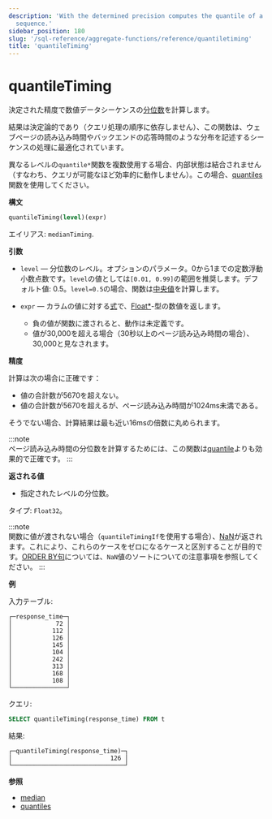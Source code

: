 ```yaml
---
description: 'With the determined precision computes the quantile of a numeric data
  sequence.'
sidebar_position: 180
slug: '/sql-reference/aggregate-functions/reference/quantiletiming'
title: 'quantileTiming'
---
```





# quantileTiming

決定された精度で数値データシーケンスの[分位数](https://en.wikipedia.org/wiki/Quantile)を計算します。

結果は決定論的であり（クエリ処理の順序に依存しません）、この関数は、ウェブページの読み込み時間やバックエンドの応答時間のような分布を記述するシーケンスの処理に最適化されています。

異なるレベルの`quantile*`関数を複数使用する場合、内部状態は結合されません（すなわち、クエリが可能なほど効率的に動作しません）。この場合、[quantiles](../../../sql-reference/aggregate-functions/reference/quantiles.md#quantiles)関数を使用してください。

**構文**

```sql
quantileTiming(level)(expr)
```

エイリアス: `medianTiming`.

**引数**

- `level` — 分位数のレベル。オプションのパラメータ。0から1までの定数浮動小数点数です。`level`の値としては`[0.01, 0.99]`の範囲を推奨します。デフォルト値: 0.5。`level=0.5`の場合、関数は[中央値](https://en.wikipedia.org/wiki/Median)を計算します。

- `expr` — カラムの値に対する[式](/sql-reference/syntax#expressions)で、[Float\*](../../../sql-reference/data-types/float.md)-型の数値を返します。

    - 負の値が関数に渡されると、動作は未定義です。
    - 値が30,000を超える場合（30秒以上のページ読み込み時間の場合）、30,000と見なされます。

**精度**

計算は次の場合に正確です：

- 値の合計数が5670を超えない。
- 値の合計数が5670を超えるが、ページ読み込み時間が1024ms未満である。

そうでない場合、計算結果は最も近い16msの倍数に丸められます。

:::note    
ページ読み込み時間の分位数を計算するためには、この関数は[quantile](/sql-reference/aggregate-functions/reference/quantile)よりも効果的で正確です。
:::

**返される値**

- 指定されたレベルの分位数。

タイプ: `Float32`。

:::note    
関数に値が渡されない場合（`quantileTimingIf`を使用する場合）、[NaN](/sql-reference/data-types/float#nan-and-inf)が返されます。これにより、これらのケースをゼロになるケースと区別することが目的です。[ORDER BY句](/sql-reference/statements/select/order-by)については、`NaN`値のソートについての注意事項を参照してください。
:::

**例**

入力テーブル:

```text
┌─response_time─┐
│            72 │
│           112 │
│           126 │
│           145 │
│           104 │
│           242 │
│           313 │
│           168 │
│           108 │
└───────────────┘
```

クエリ:

```sql
SELECT quantileTiming(response_time) FROM t
```

結果:

```text
┌─quantileTiming(response_time)─┐
│                           126 │
└───────────────────────────────┘
```

**参照**

- [median](/sql-reference/aggregate-functions/reference/median)
- [quantiles](../../../sql-reference/aggregate-functions/reference/quantiles.md#quantiles)
